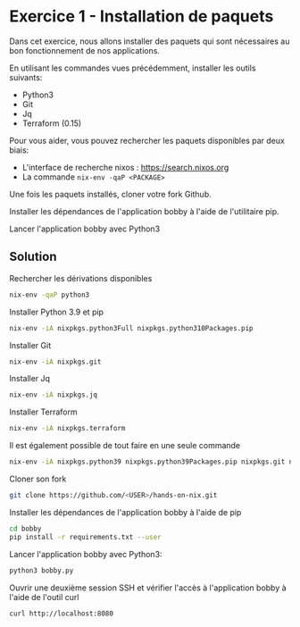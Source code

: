 # Exercice 1 - Installation de paquets

Dans cet exercice, nous allons installer des paquets qui sont nécessaires au bon fonctionnement de nos applications.

En utilisant les commandes vues précédemment, installer les outils suivants:
- Python3
- Git
- Jq
- Terraform (0.15)

Pour vous aider, vous pouvez rechercher les paquets disponibles par deux biais:
- L'interface de recherche nixos : https://search.nixos.org
- La commande `nix-env -qaP <PACKAGE>`

Une fois les paquets installés, cloner votre fork Github.

Installer les dépendances de l'application bobby à l'aide de l'utilitaire pip.

Lancer l'application bobby avec Python3

## Solution

Rechercher les dérivations disponibles
```bash
nix-env -qaP python3
```

Installer Python 3.9 et pip
```bash
nix-env -iA nixpkgs.python3Full nixpkgs.python310Packages.pip
```

Installer Git
```bash
nix-env -iA nixpkgs.git
```

Installer Jq
```bash
nix-env -iA nixpkgs.jq
```

Installer Terraform
```bash
nix-env -iA nixpkgs.terraform
```

Il est également possible de tout faire en une seule commande
```bash
nix-env -iA nixpkgs.python39 nixpkgs.python39Packages.pip nixpkgs.git nixpkgs.jq nixpkgs.terraform
```

Cloner son fork
```bash
git clone https://github.com/<USER>/hands-on-nix.git
```

Installer les dépendances de l'application bobby à l'aide de pip
```bash
cd bobby
pip install -r requirements.txt --user
```

Lancer l'application bobby avec Python3:
```bash
python3 bobby.py
```

Ouvrir une deuxième session SSH et vérifier l'accès à l'application bobby à l'aide de l'outil curl
```bash
curl http://localhost:8080
```